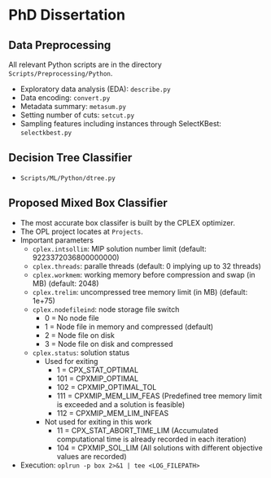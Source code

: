# PhD Dissertation

## Data Preprocessing
All relevant Python scripts are in the directory ```Scripts/Preprocessing/Python```.
- Exploratory data analysis (EDA): ```describe.py```
- Data encoding: ```convert.py```
- Metadata summary: ```metasum.py```
- Setting number of cuts: ```setcut.py```
- Sampling features including instances through SelectKBest: ```selectkbest.py```

## Decision Tree Classifier
- ```Scripts/ML/Python/dtree.py```

## Proposed Mixed Box Classifier
- The most accurate box classifer is built by the CPLEX optimizer.
- The OPL project locates at ```Projects```.
- Important parameters
  - ```cplex.intsollim```: MIP solution number limit (default: 9223372036800000000)
  - ```cplex.threads```: paralle threads (default: 0 implying up to 32 threads)
  - ```cplex.workmem```: working memory before compression and swap (in MB) (default: 2048)
  - ```cplex.trelim```: uncompressed tree memory limit (in MB) (default: 1e+75)
  - ```cplex.nodefileind```: node storage file switch
    - 0 = No node file
    - 1 = Node file in memory and compressed (default)
    - 2 = Node file on disk
    - 3 = Node file on disk and compressed
  - ```cplex.status```: solution status
    - Used for exiting
        - 1 = CPX_STAT_OPTIMAL
        - 101 = CPXMIP_OPTIMAL
        - 102 = CPXMIP_OPTIMAL_TOL
        - 111 = CPXMIP_MEM_LIM_FEAS (Predefined tree memory limit is exceeded and a solution is feasible)
        - 112 = CPXMIP_MEM_LIM_INFEAS
    - Not used for exiting in this work
        - 11 = CPX_STAT_ABORT_TIME_LIM (Accumulated computational time is already recorded in each iteration)
        - 104 = CPXMIP_SOL_LIM (All solutions with different objective values are recorded)
- Execution: ```oplrun -p box 2>&1 | tee <LOG_FILEPATH>```
